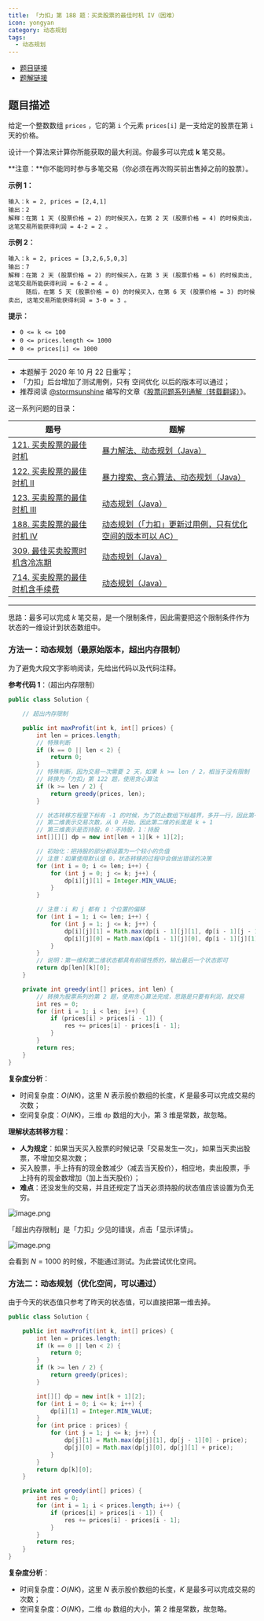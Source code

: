 ```yaml
---
title: 「力扣」第 188 题：买卖股票的最佳时机 IV（困难）
icon: yongyan
category: 动态规划
tags:
  - 动态规划
---
```


+ [题目链接](https://leetcode-cn.com/problems/best-time-to-buy-and-sell-stock-iv//)
+ [题解链接](https://leetcode-cn.com/problems/best-time-to-buy-and-sell-stock-iv/solution/dong-tai-gui-hua-by-liweiwei1419-4/)

## 题目描述

给定一个整数数组 `prices` ，它的第 `i` 个元素 `prices[i]` 是一支给定的股票在第 `i` 天的价格。

设计一个算法来计算你所能获取的最大利润。你最多可以完成 **k** 笔交易。

**注意：**你不能同时参与多笔交易（你必须在再次购买前出售掉之前的股票）。

**示例 1：**

```
输入：k = 2, prices = [2,4,1]
输出：2
解释：在第 1 天 (股票价格 = 2) 的时候买入，在第 2 天 (股票价格 = 4) 的时候卖出，这笔交易所能获得利润 = 4-2 = 2 。
```

**示例 2：**

```
输入：k = 2, prices = [3,2,6,5,0,3]
输出：7
解释：在第 2 天 (股票价格 = 2) 的时候买入，在第 3 天 (股票价格 = 6) 的时候卖出, 这笔交易所能获得利润 = 6-2 = 4 。
     随后，在第 5 天 (股票价格 = 0) 的时候买入，在第 6 天 (股票价格 = 3) 的时候卖出, 这笔交易所能获得利润 = 3-0 = 3 。
```

**提示：**

- `0 <= k <= 100`
- `0 <= prices.length <= 1000`
- `0 <= prices[i] <= 1000`

---

+ 本题解于 2020 年 10 月 22 日重写；
+ 「力扣」后台增加了测试用例，只有 空间优化 以后的版本可以通过；
+ 推荐阅读 [@stormsunshine](/u/stormsunshine/) 编写的文章《[股票问题系列通解（转载翻译）](https://leetcode-cn.com/circle/article/qiAgHn/)》。


这一系列问题的目录：

| 题号                                                         | 题解                                                         |
| ------------------------------------------------------------ | ------------------------------------------------------------ |
| [121. 买卖股票的最佳时机](https://leetcode-cn.com/problems/best-time-to-buy-and-sell-stock) | [暴力解法、动态规划（Java）](https://leetcode-cn.com/problems/best-time-to-buy-and-sell-stock/solution/bao-li-mei-ju-dong-tai-gui-hua-chai-fen-si-xiang-b/) |
| [122. 买卖股票的最佳时机 II](https://leetcode-cn.com/problems/best-time-to-buy-and-sell-stock-ii) | [暴力搜索、贪心算法、动态规划（Java）](https://leetcode-cn.com/problems/best-time-to-buy-and-sell-stock-ii/solution/tan-xin-suan-fa-by-liweiwei1419-2/) |
| [123. 买卖股票的最佳时机 III](https://leetcode-cn.com/problems/best-time-to-buy-and-sell-stock-iii) | [动态规划（Java）](https://leetcode-cn.com/problems/best-time-to-buy-and-sell-stock-iii/solution/dong-tai-gui-hua-by-liweiwei1419-7/) |
| [188. 买卖股票的最佳时机 IV](https://leetcode-cn.com/problems/best-time-to-buy-and-sell-stock-iv) | [动态规划（「力扣」更新过用例，只有优化空间的版本可以 AC）](https://leetcode-cn.com/problems/best-time-to-buy-and-sell-stock-iv/solution/dong-tai-gui-hua-by-liweiwei1419-4/) |
| [309. 最佳买卖股票时机含冷冻期](https://leetcode-cn.com/problems/best-time-to-buy-and-sell-stock-with-cooldown) | [动态规划（Java）](https://leetcode-cn.com/problems/best-time-to-buy-and-sell-stock-with-cooldown/solution/dong-tai-gui-hua-by-liweiwei1419-5/) |
| [714. 买卖股票的最佳时机含手续费](https://leetcode-cn.com/problems/best-time-to-buy-and-sell-stock-with-transaction-fee) | [动态规划（Java）](https://leetcode-cn.com/problems/best-time-to-buy-and-sell-stock-with-transaction-fee/solution/dong-tai-gui-hua-by-liweiwei1419-6/) |


---

思路：最多可以完成 $k$ 笔交易，是一个限制条件，因此需要把这个限制条件作为状态的一维设计到状态数组中。


### 方法一：动态规划（最原始版本，超出内存限制）

为了避免大段文字影响阅读，先给出代码以及代码注释。

**参考代码 1**：（超出内存限制）

```Java []
public class Solution {

    // 超出内存限制

    public int maxProfit(int k, int[] prices) {
        int len = prices.length;
        // 特殊判断
        if (k == 0 || len < 2) {
            return 0;
        }
        // 特殊判断，因为交易一次需要 2 天，如果 k >= len / 2，相当于没有限制
        // 转换为「力扣」第 122 题，使用贪心算法
        if (k >= len / 2) {
            return greedy(prices, len);
        }

        // 状态转移方程里下标有 -1 的时候，为了防止数组下标越界，多开一行，因此第一维的长度是 len + 1 
        // 第二维表示交易次数，从 0 开始，因此第二维的长度是 k + 1 
        // 第三维表示是否持股，0：不持股，1：持股
        int[][][] dp = new int[len + 1][k + 1][2];

        // 初始化：把持股的部分都设置为一个较小的负值
        // 注意：如果使用默认值 0，状态转移的过程中会做出错误的决策
        for (int i = 0; i <= len; i++) {
            for (int j = 0; j <= k; j++) {
                dp[i][j][1] = Integer.MIN_VALUE;
            }
        }

        // 注意：i 和 j 都有 1 个位置的偏移
        for (int i = 1; i <= len; i++) {
            for (int j = 1; j <= k; j++) {
                dp[i][j][1] = Math.max(dp[i - 1][j][1], dp[i - 1][j - 1][0] - prices[i - 1]);
                dp[i][j][0] = Math.max(dp[i - 1][j][0], dp[i - 1][j][1] + prices[i - 1]);
            }
        }
        // 说明：第一维和第二维状态都具有前缀性质的，输出最后一个状态即可
        return dp[len][k][0];
    }

    private int greedy(int[] prices, int len) {
        // 转换为股票系列的第 2 题，使用贪心算法完成，思路是只要有利润，就交易
        int res = 0;
        for (int i = 1; i < len; i++) {
            if (prices[i] > prices[i - 1]) {
                res += prices[i] - prices[i - 1];
            }
        }
        return res;
    }
}
```

**复杂度分析**：

+ 时间复杂度：$O(NK)$，这里 $N$ 表示股价数组的长度，$K$ 是最多可以完成交易的次数；
+ 空间复杂度：$O(NK)$，三维 `dp` 数组的大小，第 $3$ 维是常数，故忽略。


**理解状态转移方程**：

+ **人为规定**：如果当天买入股票的时候记录「交易发生一次」，如果当天卖出股票，不增加交易次数；
+ 买入股票，手上持有的现金数减少（减去当天股价），相应地，卖出股票，手上持有的现金数增加（加上当天股价）；
+ **难点**：还没发生的交易，并且还规定了当天必须持股的状态值应该设置为负无穷。


![image.png](https://pic.leetcode-cn.com/1603381708-lQNMqp-image.png)

「超出内存限制」是「力扣」少见的错误，点击「显示详情」。

![image.png](https://pic.leetcode-cn.com/1603381749-WjwOwE-image.png)

会看到 $N = 1000$ 的时候，不能通过测试。为此尝试优化空间。


### 方法二：动态规划（优化空间，可以通过）

由于今天的状态值只参考了昨天的状态值，可以直接把第一维去掉。

```Java []
public class Solution {

    public int maxProfit(int k, int[] prices) {
        int len = prices.length;
        if (k == 0 || len < 2) {
            return 0;
        }
        if (k >= len / 2) {
            return greedy(prices);
        }

        int[][] dp = new int[k + 1][2];
        for (int i = 0; i <= k; i++) {
            dp[i][1] = Integer.MIN_VALUE;
        }
        for (int price : prices) {
            for (int j = 1; j <= k; j++) {
                dp[j][1] = Math.max(dp[j][1], dp[j - 1][0] - price);
                dp[j][0] = Math.max(dp[j][0], dp[j][1] + price);
            }
        }
        return dp[k][0];
    }

    private int greedy(int[] prices) {
        int res = 0;
        for (int i = 1; i < prices.length; i++) {
            if (prices[i] > prices[i - 1]) {
                res += prices[i] - prices[i - 1];
            }
        }
        return res;
    }
}
```

**复杂度分析**：

+ 时间复杂度：$O(NK)$，这里 $N$ 表示股价数组的长度，$K$ 是最多可以完成交易的次数；
+ 空间复杂度：$O(NK)$，二维 `dp` 数组的大小，第 $2$ 维是常数，故忽略。





